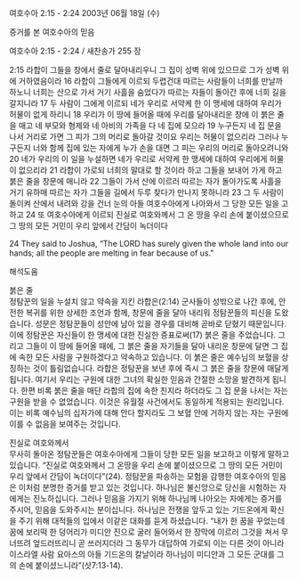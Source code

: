 여호수아 2:15 - 2:24 
2003년 06월 18일 (수)

증거를 본 여호수아의 믿음



여호수아 2:15 - 2:24 / 새찬송가 255 장


2:15 라합이 그들을 창에서 줄로 달아내리우니 그 집이 성벽 위에 있으므로 그가 성벽 위에 거하였음이라 16 라합이 그들에게 이르되 두렵건대 따르는 사람들이 너희를 만날까 하노니 너희는 산으로 가서 거기 사흘을 숨었다가 따르는 자들이 돌아간 후에 너희 길을 갈지니라 17 두 사람이 그에게 이르되 네가 우리로 서약케 한 이 맹세에 대하여 우리가 허물이 없게 하리니 18 우리가 이 땅에 들어올 때에 우리를 달아내리운 창에 이 붉은 줄을 매고 네 부모와 형제와 네 아비의 가족을 다 네 집에 모으라 19 누구든지 네 집 문을 나서 거리로 가면 그 피가 그의 머리로 돌아갈 것이요 우리는 허물이 없으리라 그러나 누구든지 너와 함께 집에 있는 자에게 누가 손을 대면 그 피는 우리의 머리로 돌아오려니와 20 네가 우리의 이 일을 누설하면 네가 우리로 서약케 한 맹세에 대하여 우리에게 허물이 없으리라 21 라합이 가로되 너희의 말대로 할 것이라 하고 그들을 보내어 가게 하고 붉은 줄을 창문에 매니라 22 그들이 가서 산에 이르러 따르는 자가 돌아가도록 사흘을 거기 유하매 따르는 자가 그들을 길에서 두루 찾다가 만나지 못하니라 23 그 두 사람이 돌이켜 산에서 내려와 강을 건너 눈의 아들 여호수아에게 나아와서 그 당한 모든 일을 고하고 24 또 여호수아에게 이르되 진실로 여호와께서 그 온 땅을 우리 손에 붙이셨으므로 그 땅의 모든 거민이 우리 앞에서 간담이 녹더이다

24 They said to Joshua, “The LORD has surely given the whole land into our hands; all the people are melting in fear because of us."

해석도움





붉은 줄  
정탐꾼의 일을 누설치 않고 약속을 지킨 라합은(2:14) 군사들이 성밖으로 나간 후에, 안전한 복귀를 위한 상세한 조언과 함께, 창문에 줄을 달아 내리워 정탐꾼들의 피신을 도왔습니다. 성문은 정탐꾼들이 성안에 남아 있을 경우를 대비해 곧바로 닫혔기 때문입니다. 이에 정탐꾼은 자신들이 한 맹세에 대한 진실한 증표로써(17) 붉은 줄을 주었습니다. 그리고 그들이 이 땅에 들어올 때에, 그 붉은 줄을 자기들을 달아 내리운 창문에 달면 그 집에 속한 모든 사람을 구원하겠다고 약속하고 있습니다. 이 붉은 줄은 예수님의 보혈을 상징하는 것이 틀림없습니다. 라합은 정탐꾼을 보낸 후에 즉시 그 붉은 줄을 창문에 매달게 됩니다. 여기서 우리는 구원에 대한 그녀의 확실한 믿음과 간절한 소망을 발견하게 됩니다. 한편 비록 붉은 줄을 매단 라합의 집에 속한 친지라 하더라도 그 집 문을 나서는 자는 구원을 받을 수 없었습니다. 이것은 유월절 사건에서도 동일하게 적용되는 원리입니다. 이는 비록 예수님의 십자가에 대해 안다 할지라도 그 보혈 안에 거하지 않는 자는 구원에 이를 수 없음을 보여주는 것입니다.    

진실로 여호와께서  
무사히 돌아온 정탐꾼들은 여호수아에게 그들이 당한 모든 일을 보고하고 이렇게 말하고 있습니다. “진실로 여호와께서 그 온땅을 우리 손에 붙이셨으므로 그 땅의 모든 거민이 우리 앞에서 간담이 녹더이다”(24). 정탐꾼을 파송하는 모험을 감행한 여호수아의 믿음은 이처럼 분명한 증거를 받고 있는 것입니다. 하나님은 불신앙으로 당신을 시험하는 자에게는 진노하십니다. 그러나 믿음을 가지기 위해 하나님께 나아오는 자에게는 증거를 주시어, 믿음을 도와주시는 분이십니다. 하나님은 전쟁을 앞두고 있는 기드온에게 확신을 주기 위해 대적들의 입에서 이같은 대화를 듣게 하셨습니다. “내가 한 꿈을 꾸었는데 꿈에 보리떡 한 덩어리가 미디안 진으로 굴러 들어와서 한 장막에 이르러 그것을 쳐서 무너뜨려 엎드러뜨리니 곧 쓰러지더라 그 동무가 대답하여 가로되 이는 다른 것이 아니라 이스라엘 사람 요아스의 아들 기드온의 칼날이라 하나님이 미디안과 그 모든 군대를 그의 손에 붙이셨느니라”(삿7:13-14).